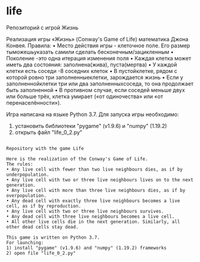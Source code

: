 # life
Репозиторий с игрой Жизнь

Реализация игры «Жизнь» (Conway's Game of Life) математика Джона Конвея.
Правила:
• Место действия игры - клеточное поле. Его размер тыможешьуказать самили сделать бесконечным/зацикленным
• Поколение -это одна итерация изменения поля
• Каждая клетка может иметь два состояния: заполнена(жива), пуста(мертва)
• У каждой клетки есть соседи -8 соседних клеток
• В пустойклетке, рядом с которой ровно три заполненныеклетки, зарождается жизнь
• Если у заполненнойклетки три или два заполненныхсоседа, то она продолжает быть заполненной
• В противном случае, если соседей меньше двух или больше трёх, клетка умирает («от одиночества» или «от перенаселённости»).

Игра написана на языке Python 3.7.
Для запуска игры необходимо: 
1) установить библиотеки "pygame" (v1.9.6) и "numpy" (1.19.2)
2) открыть файл "life_0_2.py"

~~~~~~~~~~~~~~~~~~~~~~~~~~~~~~~~~~~~~~~~~~~~~~~~~~~~~~~~~~~~~~~~~~~~~~~~~~~~~~~~~~~~~~~~~~~~~~~~~~~~~~~~~~~~~~~~~~~~~~~~~~~~~~

Repository with the game Life

Here is the realization of the Conway's Game of Life.
The rules:
• Any live cell with fewer than two live neighbours dies, as if by underpopulation.
• Any live cell with two or three live neighbours lives on to the next generation.
• Any live cell with more than three live neighbours dies, as if by overpopulation.
• Any dead cell with exactly three live neighbours becomes a live cell, as if by reproduction.
• Any live cell with two or three live neighbours survives.
• Any dead cell with three live neighbours becomes a live cell.
• All other live cells die in the next generation. Similarly, all other dead cells stay dead.

This game is written on Python 3.7.
For launching:
1) install "pygame" (v1.9.6) and "numpy" (1.19.2) frameworks
2) open file "life_0_2.py"
